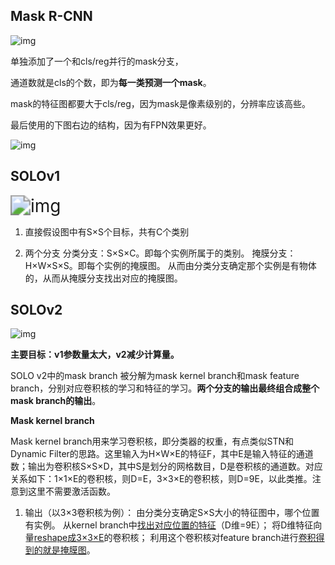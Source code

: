 ## Mask R-CNN

![img](https://pic1.zhimg.com/80/v2-c94b96c9f8e121f4e4e9719fb4d85f30_720w.jpg)

单独添加了一个和cls/reg并行的mask分支，

通道数就是cls的个数，即为**每一类预测一个mask**。

mask的特征图都要大于cls/reg，因为mask是像素级别的，分辨率应该高些。

最后使用的下图右边的结构，因为有FPN效果更好。

![img](https://pic2.zhimg.com/80/v2-e19cc9cf2e3939ca0f6476b1d7727dc5_720w.jpg)

## SOLOv1

<img src="https://pic1.zhimg.com/80/v2-a26d788828a9260c695db0a246d7cdc0_720w.jpg" alt="img" style="zoom:200%;" />

1. 直接假设图中有S×S个目标，共有C个类别

2. 两个分支
   分类分支：S×S×C。即每个实例所属于的类别。
   掩膜分支：H×W×S×S。即每个实例的掩膜图。
   从而由分类分支确定那个实例是有物体的，从而从掩膜分支找出对应的掩膜图。

## SOLOv2

![img](https://pic2.zhimg.com/80/v2-00603cd5ee2952fd5dc16a2c634764e1_720w.jpg)

**主要目标：v1参数量太大，v2减少计算量。**

SOLO v2中的mask branch 被分解为mask kernel branch和mask feature branch，分别对应卷积核的学习和特征的学习。**两个分支的输出最终组合成整个mask branch的输出**。

**Mask kernel branch**

Mask kernel branch用来学习卷积核，即分类器的权重，有点类似STN和Dynamic Filter的思路。这里输入为H×W×E的特征F，其中E是输入特征的通道数；输出为卷积核S×S×D，其中S是划分的网格数目，D是卷积核的通道数。对应关系如下：1×1×E的卷积核，则D=E，3×3×E的卷积核，则D=9E，以此类推。注意到这里不需要激活函数。

1. 输出（以3×3卷积核为例）：
   由分类分支确定S×S大小的特征图中，哪个位置有实例。
   从kernel branch中<u>找出对应位置的特征</u>（D维=9E）；
   将D维特征向量<u>reshape成3×3×E</u>的卷积核；
   利用这个卷积核对feature branch进行<u>卷积得到的就是掩膜图</u>。

